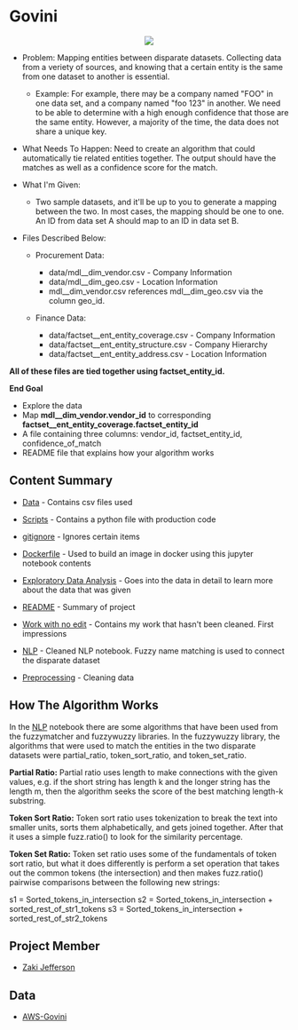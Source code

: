 # Govini

<p align="center">
  <img src="https://www.rosette.com/wp-content/uploads/2017/12/name-dedupe.svg">
</p>

- Problem: Mapping entities between disparate datasets. Collecting data from a veriety of sources, and knowing that a certain entity is the same from one dataset to another is essential.
    - Example: For example, there may be a company named "FOO" in one data set, and a company named "foo 123" in another. We need to be able to determine with a high enough confidence that those are the same entity. However, a majority of the time, the data does not share a unique key.
    
- What Needs To Happen: Need to create an algorithm that could automatically tie related entities together. The output should have the matches as well as a confidence score for the match.

- What I'm Given:
    - Two sample datasets, and it'll be up to you to generate a mapping between the two. In most cases, the mapping should be one to one. An ID from data set A should map to an ID in data set B.
    
- Files Described Below:
    - Procurement Data:

        - data/mdl__dim_vendor.csv - Company Information
        - data/mdl__dim_geo.csv - Location Information
        - mdl__dim_vendor.csv references mdl__dim_geo.csv via the column geo_id.

    - Finance Data:

        - data/factset__ent_entity_coverage.csv - Company Information
        - data/factset__ent_entity_structure.csv - Company Hierarchy
        - data/factset__ent_entity_address.csv - Location Information

**All of these files are tied together using factset_entity_id.**

**End Goal**
- Explore the data
- Map **mdl__dim_vendor.vendor_id** to corresponding **factset__ent_entity_coverage.factset_entity_id**
- A file containing three columns: vendor_id, factset_entity_id, confidence_of_match
- README file that explains how your algorithm works

## Content Summary
- [Data](https://github.com/jeffersonzaki/Govini/tree/master/Data) - Contains csv files used

- [Scripts](https://github.com/jeffersonzaki/Govini/tree/master/Scripts) - Contains a python file with production code

- [gitignore](https://github.com/jeffersonzaki/Govini/blob/master/.gitignore) - Ignores certain items

- [Dockerfile](https://github.com/jeffersonzaki/Govini/blob/master/Dockerfile) - Used to build an image in docker using this jupyter notebook contents

- [Exploratory Data Analysis](https://github.com/jeffersonzaki/Govini/blob/master/EDA.ipynb) - Goes into the data in detail to learn more about the data that was given

- [README](https://github.com/jeffersonzaki/Govini/blob/master/README.md) - Summary of project

- [Work with no edit](https://github.com/jeffersonzaki/Govini/blob/master/all-work-with-no-edits.ipynb) - Contains my work that hasn't been cleaned. First impressions

- [NLP](https://github.com/jeffersonzaki/Govini/blob/master/nlp-fuzzy-name-matching.ipynb) - Cleaned NLP notebook. Fuzzy name matching is used to connect the disparate dataset

- [Preprocessing](https://github.com/jeffersonzaki/Govini/blob/master/preprocessing.ipynb) - Cleaning data

## How The Algorithm Works
In the [NLP](https://github.com/jeffersonzaki/Govini/blob/master/nlp-fuzzy-name-matching.ipynb) notebook there are some algorithms that have been used from the fuzzymatcher and fuzzywuzzy libraries. In the fuzzywuzzy library, the algorithms that were used to match the entities in the two disparate datasets were partial_ratio, token_sort_ratio, and token_set_ratio.

**Partial Ratio:**
Partial ratio uses length to make connections with the given values, e.g. if the short string has length k
and the longer string has the length m, then the algorithm seeks the score of the best matching length-k substring. 

**Token Sort Ratio:**
Token sort ratio uses tokenization to break the text into smaller units, sorts them alphabetically, and gets joined together. After that it uses a simple fuzz.ratio() to look for the similarity percentage.

**Token Set Ratio:**
Token set ratio uses some of the fundamentals of token sort ratio, but what it does differently is perform a set operation that takes out the common tokens (the intersection) and then makes fuzz.ratio() pairwise comparisons between the following new strings:

s1 = Sorted_tokens_in_intersection
s2 = Sorted_tokens_in_intersection + sorted_rest_of_str1_tokens
s3 = Sorted_tokens_in_intersection + sorted_rest_of_str2_tokens


## Project Member
- [Zaki Jefferson](https://github.com/jeffersonzaki)

## Data
- [AWS-Govini](https://s3.amazonaws.com/BUCKET_FOR_FILE_TRANSFER/interview.tar.xz)
